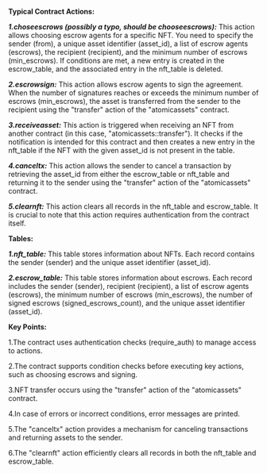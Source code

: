 **Typical Contract Actions:**

***1.choseescrows (possibly a typo, should be chooseescrows):*** This action allows choosing escrow agents for a specific NFT. You need to specify the sender (from), a unique asset identifier (asset_id), a list of escrow agents (escrows), the recipient (recipient), and the minimum number of escrows (min_escrows). If conditions are met, a new entry is created in the escrow_table, and the associated entry in the nft_table is deleted.

***2.escrowsign:*** This action allows escrow agents to sign the agreement. When the number of signatures reaches or exceeds the minimum number of escrows (min_escrows), the asset is transferred from the sender to the recipient using the "transfer" action of the "atomicassets" contract.

***3.receiveasset:*** This action is triggered when receiving an NFT from another contract (in this case, "atomicassets::transfer"). It checks if the notification is intended for this contract and then creates a new entry in the nft_table if the NFT with the given asset_id is not present in the table.

***4.canceltx:*** This action allows the sender to cancel a transaction by retrieving the asset_id from either the escrow_table or nft_table and returning it to the sender using the "transfer" action of the "atomicassets" contract.

***5.clearnft:*** This action clears all records in the nft_table and escrow_table. It is crucial to note that this action requires authentication from the contract itself.

**Tables:**

***1.nft_table:*** This table stores information about NFTs. Each record contains the sender (sender) and the unique asset identifier (asset_id).

***2.escrow_table:*** This table stores information about escrows. Each record includes the sender (sender), recipient (recipient), a list of escrow agents (escrows), the minimum number of escrows (min_escrows), the number of signed escrows (signed_escrows_count), and the unique asset identifier (asset_id).

**Key Points:**

1.The contract uses authentication checks (require_auth) to manage access to actions.

2.The contract supports condition checks before executing key actions, such as choosing escrows and signing.

3.NFT transfer occurs using the "transfer" action of the "atomicassets" contract.

4.In case of errors or incorrect conditions, error messages are printed.

5.The "canceltx" action provides a mechanism for canceling transactions and returning assets to the sender.

6.The "clearnft" action efficiently clears all records in both the nft_table and escrow_table.